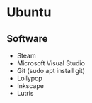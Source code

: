 # Ubuntu
## Software
* Steam
* Microsoft Visual Studio
* Git (sudo apt install git)
* Lollypop
* Inkscape
* Lutris